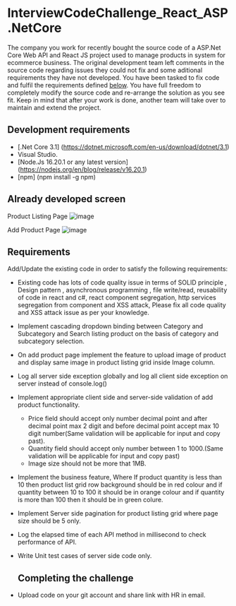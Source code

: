 # InterviewCodeChallenge_React_ASP.NetCore

The company you work for recently bought the source code of a ASP.Net Core Web API and React JS project used to manage products in system for ecommerce business. The original development team left comments in the source code regarding issues they could not fix and some aditional requirements they have not developed. You have been tasked to fix code and fulfil the requirements defined [below](#requirements). You have full freedom to completely modify the source code and re-arrange the solution as you see fit. Keep in mind that after your work is done, another team will take over to maintain and extend the project.

## Development requirements
* [.Net Core 3.1] (https://dotnet.microsoft.com/en-us/download/dotnet/3.1)
* Visual Studio.
* [Node.Js 16.20.1 or any latest version] (https://nodejs.org/en/blog/release/v16.20.1)
* [npm] (npm install -g npm)

## Already developed screen
Product Listing Page
  ![image](https://github.com/priyakanttiwary/InterviewCodeChallenge_React_ASP.NetCore/assets/87647599/e81e7d2b-2267-404f-89b0-f6aa3b0642e5)

Add Product Page
  ![image](https://github.com/priyakanttiwary/InterviewCodeChallenge_React_ASP.NetCore/assets/87647599/e7f12c74-32a5-45cc-ba88-6100a9ae1cb9)

## Requirements
Add/Update the existing code in order to satisfy the following requirements:

* Existing code has lots of code quality issue  in terms of SOLID principle , Design pattern , asynchronous programming , file write/read, reusability of code in react and c#, react component segregation, http services segregation from component and XSS attack, Please fix all code quality and XSS attack issue as per your knowledge.
  
* Implement cascading dropdown binding between Category and Subcategory and Search listing product on the basis of category and subcategory selection.
  
* On add product page implement the feature to upload image of product and display same image in product listing grid inside Image column.

* Log all server side exception globally and log  all client side exception on server instead of console.log()

* Implement appropriate client side and server-side validation of add product functionality.
     * Price field should accept only number decimal point and after decimal point max 2 digit and before decimal point accept max 10 digit number(Same validation will be applicable for input and copy past).
     * Quantity field should accept only number between 1 to 1000.(Same validation will be applicable for input and copy past) 
     * Image size should not be more that 1MB. 
  
* Implement the business feature, Where If product quantity is less than 10 then product list grid row background should be in red colour and if quantity between 10 to 100 it should be in orange colour 
  and if quantity is more than 100 then it should be in green colure.

* Implement Server side pagination for product listing grid where page size should be 5 only.
  
* Log the elapsed time of each API method in millisecond  to check performance of API. 

* Write Unit test cases of server side code only.

  ## Completing the challenge

- Upload code on your git account and share link with HR in email.



  
